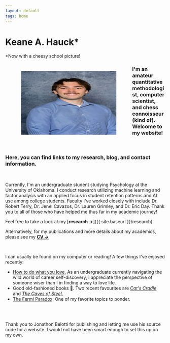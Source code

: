 ```yaml
---
layout: default
tags: home
---
```


# Keane A. Hauck*

*Now with a cheesy school picture!

<img src="/images/keaneheadshot.png" alt="Me" title="Reminds me of 8th grade" width="300" height="200" ALIGN="left" HSPACE="50" VSPACE="25"/> 

### I'm an amateur quantitative methodologist, computer scientist, and chess connoisseur (kind of). Welcome to my website! 

<br>

### Here, you can find links to my research, blog, and contact information.

<br>

Currently, I'm an undergraduate student studying Psychology at the University of Oklahoma. I conduct research utilizing machine learning and factor analysis with an applied focus in student retention patterns and AI use among college students. Faculty I've worked closely with include Dr. Robert Terry, Dr. Jenel Cavazos, Dr. Lauren Grimley, and Dr. Eric Day. Thank you to all of those who have helped me thus far in my academic journey!

Feel free to take a look at my [**research →**]({{ site.baseurl }}/research)

Alternatively, for my publications and more details about my academics, please see my  <a href="/images/CV.pdf" target="_blank">**CV →**</a>

<br>

I can usually be found on my computer or reading!
A few things I've enjoyed recently:

- [How to do what you love.](https://www.paulgraham.com/love.html) As an undergraduate currently navigating the wild world of career self-discovery, I appreciate the perspective of someone wiser than I in finding a way to love life. 
- Good old-fashioned books 📖. Two recent favourites are [_Cat's Cradle_](https://www.goodreads.com/book/show/135479.Cat_s_Cradle) and [_The Caves of Steel._](https://www.goodreads.com/book/show/41811.The_Caves_of_Steel)
- [The Fermi Paradox](https://waitbutwhy.com/2014/05/fermi-paradox.html). One of my favorite topics to ponder.

<br>
<br>


Thank you to Jonathon Belotti for publishing and letting me use his source code for a website. I would not have been smart enough to set this up on my own.